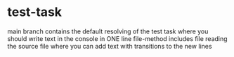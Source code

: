 # test-task
main branch contains the default resolving of the test task where you should write text in the console in ONE line 
file-method includes file reading the source file where you can add text with transitions to the new lines
